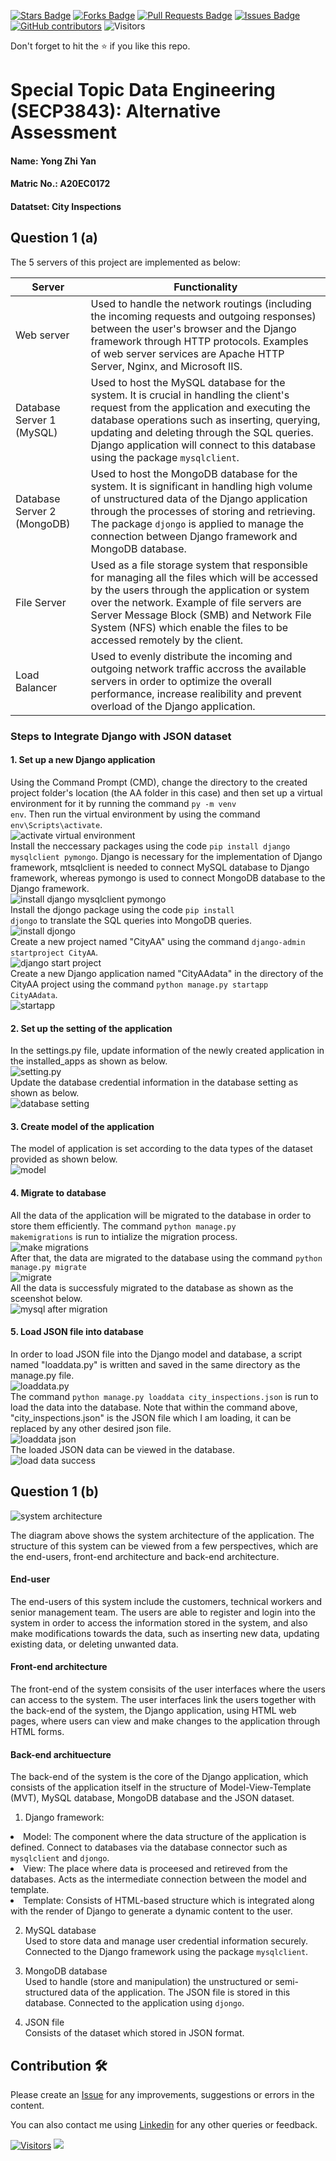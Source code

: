 <a href="https://github.com/drshahizan/SECP3843/stargazers"><img src="https://img.shields.io/github/stars/drshahizan/SECP3843" alt="Stars Badge"/></a>
<a href="https://github.com/drshahizan/SECP3843/network/members"><img src="https://img.shields.io/github/forks/drshahizan/SECP3843" alt="Forks Badge"/></a>
<a href="https://github.com/drshahizan/SECP3843/pulls"><img src="https://img.shields.io/github/issues-pr/drshahizan/SECP3843" alt="Pull Requests Badge"/></a>
<a href="https://github.com/drshahizan/SECP3843/issues"><img src="https://img.shields.io/github/issues/drshahizan/SECP3843" alt="Issues Badge"/></a>
<a href="https://github.com/drshahizan/SECP3843/graphs/contributors"><img alt="GitHub contributors" src="https://img.shields.io/github/contributors/drshahizan/SECP3843?color=2b9348"></a>
![Visitors](https://api.visitorbadge.io/api/visitors?path=https%3A%2F%2Fgithub.com%2Fdrshahizan%2FSECP3843&labelColor=%23d9e3f0&countColor=%23697689&style=flat)


Don't forget to hit the :star: if you like this repo.

# Special Topic Data Engineering (SECP3843): Alternative Assessment

#### Name: Yong Zhi Yan
#### Matric No.: A20EC0172
#### Datatset: City Inspections	

## Question 1 (a)
The 5 servers of this project are implemented as below:
<table>
  <thead>
    <th>Server</th>
    <th>Functionality</th>
  </thead>
  <tbody>
    <tr>
      <td>Web server</td>
      <td>Used to handle the network routings (including the incoming requests and outgoing responses) between the user's browser and the Django framework through HTTP protocols. Examples of web server services are Apache HTTP Server, Nginx, and Microsoft IIS.</td>
    </tr>
    <tr>
      <td>Database Server 1 (MySQL)</td>
      <td>Used to host the MySQL database for the system. It is crucial in handling the client's request from the application and executing the database operations such as inserting, querying, updating and deleting through the SQL queries. Django application will connect to this database using the package <code>mysqlclient</code>.</td>
    </tr>
    <tr>
      <td>Database Server 2 (MongoDB)</td>
      <td>Used to host the MongoDB database for the system. It is significant in handling high volume of unstructured data of the Django application through the processes of storing and retrieving. The package <code>djongo</code> is applied to manage the connection between Django framework and MongoDB database.</td>
    </tr>
    <tr>
      <td>File Server</td>
      <td>Used as a file storage system that responsible for managing all the files which will be accessed by the users through the application or system over the network. Example of file servers are Server Message Block (SMB) and Network File System (NFS) which enable the files to be accessed remotely by the client.</td>
    </tr>
    <tr>
      <td>Load Balancer</td>
      <td>Used to evenly distribute the incoming and outgoing network traffic accross the available servers in order to optimize the overall performance, increase realibility and prevent overload of the Django application. </td>
    </tr>
  </tbody>
</table>

### Steps to Integrate Django with JSON dataset
#### 1. Set up a new Django application
Using the Command Prompt (CMD), change the directory to the created project folder's location (the AA folder in this case) and then set up a virtual environment for it by running the command <code>py -m venv env</code>. Then run the virtual environment by using the command <code>env\Scripts\activate</code>. <br>
<img src="./files/images/Screenshot%202023-06-27%20153108.png" alt="activate virtual environment"><br>
Install the neccessary packages using the code <code>pip install django mysqlclient pymongo</code>. Django is necessary for the implementation of Django framework, mtsqlclient is needed to connect MySQL database to Django framework, whereas pymongo is used to connect MongoDB database to the Django framework.<br>
<img src="./files/images/Screenshot%202023-06-27%20153218.png" alt="install django mysqlclient pymongo"><br>
Install the djongo package using the code <code>pip install djongo</code> to translate the SQL queries into MongoDB queries. <br>
<img src="./files/images/Screenshot%202023-06-27%20153237.png" alt="install djongo"><br>
Create a new project named "CityAA" using the command <code>django-admin startproject CityAA</code>. <br>
<img src="./files/images/Screenshot%202023-06-27%20153149.png" alt="django start project"><br>
Create a new Django application named "CityAAdata" in the directory of the CityAA project using the command <code>python manage.py startapp CityAAdata</code>. <br>
<img src="./files/images/Screenshot%202023-06-27%20153205.png" alt="startapp"><br>

#### 2. Set up the setting of the application
In the settings.py file, update information of the newly created application in the installed_apps as shown as below. <br>
<img src="./files/images/Screenshot%202023-06-27%20164105.png" alt="setting.py"><br>
Update the database credential information in the database setting as shown as below. <br>
<img src="./files/images/Screenshot%202023-06-28%20015242.png" alt="database setting"><br>

#### 3. Create model of the application
The model of application is set according to the data types of the dataset provided as shown below. <br>
<img src="./files/images/Screenshot%202023-06-28%20153939.png" alt="model"><br>

#### 4. Migrate to database
All the data of the application will be migrated to the database in order to store them efficiently. The command <code>python manage.py makemigrations</code> is run to intialize the migration process. <br>
<img src="./files/images/Screenshot%202023-06-28%20015411.png" alt="make migrations"><br>
After that, the data are migrated to the database using the command <code>python manage.py migrate</code><br>
<img src="./files/images/Screenshot%202023-06-28%20015441.png" alt="migrate"><br>
All the data is successfuly migrated to the database as shown as the sceenshot below.<br>
<img src="./files/images/Screenshot%202023-06-28%20015852.png" alt="mysql after migration"><br>

#### 5. Load JSON file into database
In order to load JSON file into the Django model and database, a script named "loaddata.py" is written and saved in the same directory as the manage.py file. <br>
<img src="./files/images/Screenshot%202023-06-28%20153924.png" alt="loaddata.py"><br>
The command <code>python manage.py loaddata city_inspections.json</code> is run to load the data into the database. Note that within the command above, "city_inspections.json" is the JSON file which I am loading, it can be replaced by any other desired json file. <br>
<img src="./files/images/Screenshot%202023-06-28%20162050.png" alt="loaddata json"><br>
The loaded JSON data can be viewed in the database. <br>
<img src="./files/images/Screenshot%202023-06-28%20162035.png" alt="load data success"><br>


## Question 1 (b)
<img src="./files/images/use%20case%20diagram%20(current%20system)%20-%20Page%203.png" alt="system architecture"><br>

The diagram above shows the system architecture of the application. The structure of this system can be viewed from a few perspectives, which are the end-users, front-end architecture and back-end architecture. 

#### End-user
The end-users of this system include the customers, technical workers and senior management team. The users are able to register and login into the system in order to access the information stored in the system, and also make modifications towards the data, such as inserting new data, updating existing data, or deleting unwanted data. 

#### Front-end architecture
The front-end of the system consisits of the user interfaces where the users can access to the system. The user interfaces link the users together with the back-end of the system, the Django application, using HTML web pages, where users can view and make changes to the application through HTML forms. 

#### Back-end archituecture
The back-end of the system is the core of the Django application, which consists of the application itself in the structure of Model-View-Template (MVT), MySQL database, MongoDB database and the JSON dataset. 

1. Django framework: <br>
<li>Model: The component where the data structure of the application is defined. Connect to databases via the database connector such as <code>mysqlclient</code> and <code>djongo</code>. </li>
<li>View: The place where data is proceesed and retireved from the databases. Acts as the intermediate connection between the model and template. </li>
<li>Template: Consists of HTML-based structure which is integrated along with the render of Django to generate a dynamic content to the user. </li>

2. MySQL database <br>
Used to store data and manage user credential information securely. Connected to the Django framework using the package <code>mysqlclient</code>.

3. MongoDB database <br>
Used to handle (store and manipulation) the unstructured or semi-structured data of the application. The JSON file is stored in this database. Connected to the application using <code>djongo</code>.

4. JSON file <br>
Consists of the dataset which stored in JSON format. 




## Contribution 🛠️
Please create an [Issue](https://github.com/drshahizan/special-topic-data-engineering/issues) for any improvements, suggestions or errors in the content.

You can also contact me using [Linkedin](https://www.linkedin.com/in/drshahizan/) for any other queries or feedback.

[![Visitors](https://api.visitorbadge.io/api/visitors?path=https%3A%2F%2Fgithub.com%2Fdrshahizan&labelColor=%23697689&countColor=%23555555&style=plastic)](https://visitorbadge.io/status?path=https%3A%2F%2Fgithub.com%2Fdrshahizan)
![](https://hit.yhype.me/github/profile?user_id=81284918)



